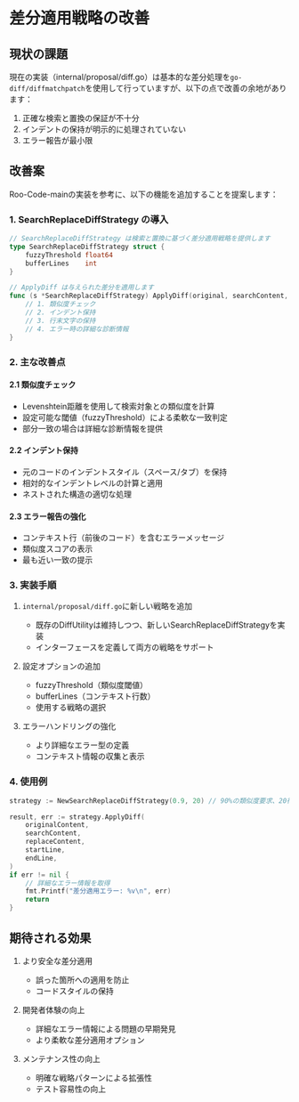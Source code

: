 # 差分適用戦略の改善

## 現状の課題
現在の実装（internal/proposal/diff.go）は基本的な差分処理を`go-diff/diffmatchpatch`を使用して行っていますが、以下の点で改善の余地があります：

1. 正確な検索と置換の保証が不十分
2. インデントの保持が明示的に処理されていない
3. エラー報告が最小限

## 改善案

Roo-Code-mainの実装を参考に、以下の機能を追加することを提案します：

### 1. SearchReplaceDiffStrategy の導入

```go
// SearchReplaceDiffStrategy は検索と置換に基づく差分適用戦略を提供します
type SearchReplaceDiffStrategy struct {
    fuzzyThreshold float64
    bufferLines    int
}

// ApplyDiff は与えられた差分を適用します
func (s *SearchReplaceDiffStrategy) ApplyDiff(original, searchContent, replaceContent string, startLine, endLine int) (string, error) {
    // 1. 類似度チェック
    // 2. インデント保持
    // 3. 行末文字の保持
    // 4. エラー時の詳細な診断情報
}
```

### 2. 主な改善点

#### 2.1 類似度チェック
- Levenshtein距離を使用して検索対象との類似度を計算
- 設定可能な閾値（fuzzyThreshold）による柔軟な一致判定
- 部分一致の場合は詳細な診断情報を提供

#### 2.2 インデント保持
- 元のコードのインデントスタイル（スペース/タブ）を保持
- 相対的なインデントレベルの計算と適用
- ネストされた構造の適切な処理

#### 2.3 エラー報告の強化
- コンテキスト行（前後のコード）を含むエラーメッセージ
- 類似度スコアの表示
- 最も近い一致の提示

### 3. 実装手順

1. `internal/proposal/diff.go`に新しい戦略を追加
   - 既存のDiffUtilityは維持しつつ、新しいSearchReplaceDiffStrategyを実装
   - インターフェースを定義して両方の戦略をサポート

2. 設定オプションの追加
   - fuzzyThreshold（類似度閾値）
   - bufferLines（コンテキスト行数）
   - 使用する戦略の選択

3. エラーハンドリングの強化
   - より詳細なエラー型の定義
   - コンテキスト情報の収集と表示

### 4. 使用例

```go
strategy := NewSearchReplaceDiffStrategy(0.9, 20) // 90%の類似度要求、20行のコンテキスト

result, err := strategy.ApplyDiff(
    originalContent,
    searchContent,
    replaceContent,
    startLine,
    endLine,
)
if err != nil {
    // 詳細なエラー情報を取得
    fmt.Printf("差分適用エラー: %v\n", err)
    return
}
```

## 期待される効果

1. より安全な差分適用
   - 誤った箇所への適用を防止
   - コードスタイルの保持

2. 開発者体験の向上
   - 詳細なエラー情報による問題の早期発見
   - より柔軟な差分適用オプション

3. メンテナンス性の向上
   - 明確な戦略パターンによる拡張性
   - テスト容易性の向上